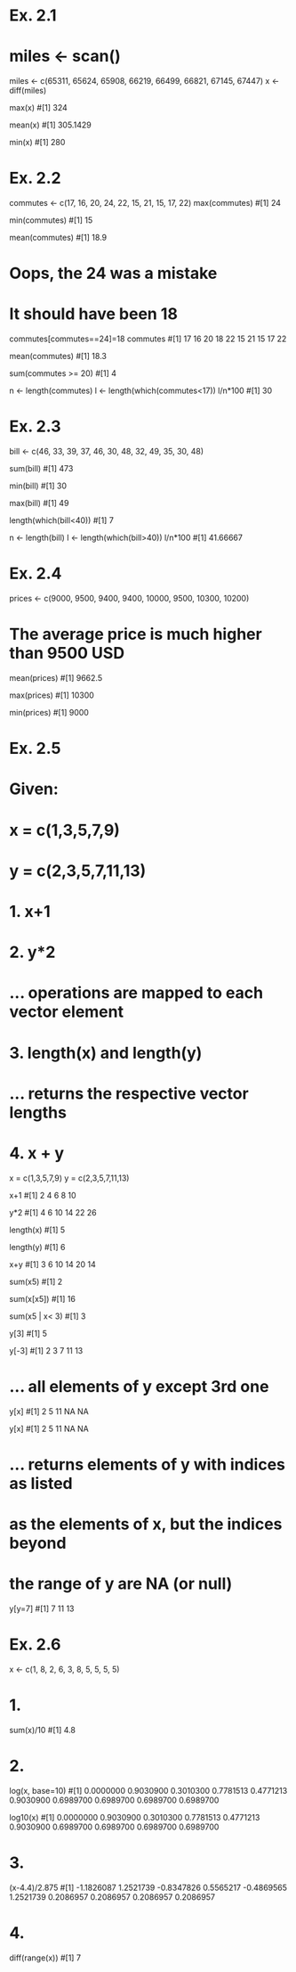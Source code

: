 
# Ex. 2.1
#  miles <- scan()
miles <- c(65311, 65624, 65908, 66219, 66499, 66821, 67145, 67447)
x <- diff(miles)

max(x)
#[1] 324

mean(x)
#[1] 305.1429

min(x)
#[1] 280

# Ex. 2.2
commutes <- c(17, 16, 20, 24, 22, 15, 21, 15, 17, 22)
max(commutes)
#[1] 24

min(commutes)
#[1] 15

mean(commutes)
#[1] 18.9

# Oops, the 24 was a mistake
# It should have been 18
commutes[commutes==24]=18
commutes
#[1] 17 16 20 18 22 15 21 15 17 22

mean(commutes)
#[1] 18.3

sum(commutes >= 20)
#[1] 4

n <- length(commutes)
l <- length(which(commutes<17))
l/n*100
#[1] 30

# Ex. 2.3
bill <- c(46, 33, 39, 37, 46, 30, 48, 32, 49, 35, 30, 48)

sum(bill)
#[1] 473

min(bill)
#[1] 30

max(bill)
#[1] 49

length(which(bill<40))
#[1] 7


n <- length(bill)
l <- length(which(bill>40))
l/n*100
#[1] 41.66667


# Ex. 2.4
prices <- c(9000, 9500, 9400, 9400, 10000, 9500, 10300, 10200)

# The average price is much higher than 9500 USD

mean(prices)
#[1] 9662.5

max(prices)
#[1] 10300

min(prices)
#[1] 9000

# Ex. 2.5
# Given:
#   x = c(1,3,5,7,9)
#   y = c(2,3,5,7,11,13)
#
# 1. x+1
# 2. y*2
# ... operations are mapped to each vector element
# 3. length(x) and length(y)
# ... returns the respective vector lengths
# 4. x + y
x = c(1,3,5,7,9)
y = c(2,3,5,7,11,13)

x+1
#[1]  2  4  6  8 10

y*2
#[1]  4  6 10 14 22 26

length(x)
#[1] 5

length(y)
#[1] 6

x+y
#[1]  3  6 10 14 20 14

sum(x5)
#[1] 2

sum(x[x5])
#[1] 16

sum(x5 | x< 3)
#[1] 3

y[3]
#[1] 5

y[-3]
#[1]  2  3  7 11 13

# ... all elements of y except 3rd one
y[x]
#[1]  2  5 11 NA NA

y[x]
#[1]  2  5 11 NA NA
# ... returns elements of y with indices as listed
#     as the elements of x, but the indices beyond
#     the range of y are NA (or null)

y[y=7]
#[1]  7 11 13

# Ex. 2.6
x <- c(1, 8, 2, 6, 3, 8, 5, 5, 5, 5)

# 1.
sum(x)/10
#[1] 4.8

# 2.
log(x, base=10)
#[1] 0.0000000 0.9030900 0.3010300 0.7781513 0.4771213 0.9030900 0.6989700 0.6989700 0.6989700 0.6989700

log10(x)
#[1] 0.0000000 0.9030900 0.3010300 0.7781513 0.4771213 0.9030900 0.6989700 0.6989700 0.6989700 0.6989700

# 3.
(x-4.4)/2.875
#[1] -1.1826087  1.2521739 -0.8347826  0.5565217 -0.4869565  1.2521739  0.2086957  0.2086957  0.2086957  0.2086957

# 4.
diff(range(x))
#[1] 7
